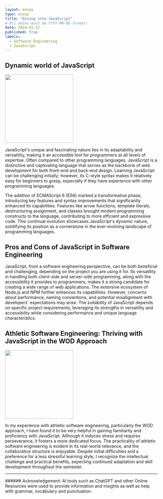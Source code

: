 ```yaml
---
layout: essay
type: essay
title: "Diving into JavaScript"
# All dates must be YYYY-MM-DD format!
date: 2024-01-17
published: True
labels:
  - Software Engineering
  - JavaScript
---
```


## Dynamic world of JavaScript

<img width="225px" 
     class="rounded float-start pe-4" 
     src="https://miro.medium.com/v2/resize:fit:1400/0*svifr-_qC_jy2fBg" >

JavaScript's unique and fascinating nature lies in its adaptability and versatility, making it an accessible tool for programmers at all levels of expertise. Often compared to other programming languages, JavaScript is a distinctive and captivating language that serves as the backbone of web development for both front-end and back-end design. Learning JavaScript can be challenging initially; however, its C-style syntax makes it relatively easy for beginners to grasp, especially if they have experience with other programming languages.

The addition of ECMAScript 6 (ES6) marked a transformative phase, introducing key features and syntax improvements that significantly enhanced its capabilities. Features like arrow functions, template literals, destructuring assignment, and classes brought modern programming constructs to the language, contributing to more efficient and expressive code. This continual evolution showcases JavaScript's dynamic nature, solidifying its position as a cornerstone in the ever-evolving landscape of programming languages.

## Pros and Cons of JavaScript in Software Engineering
JavaScript, from a software engineering perspective, can be both beneficial and challenging, depending on the project you are using it for. Its versatility in handling both client-side and server-side programming, along with the accessibility it provides to programmers, makes it a strong candidate for creating a wide range of web applications. The extensive ecosystem of Node.js and NPM further enhances its capabilities. However, concerns about performance, naming conventions, and potential misalignment with developers' expectations may arise. The suitability of JavaScript depends on specific project requirements, leveraging its strengths in versatility and accessibility while considering performance and unique language characteristics.

## Athletic Software Engineering: Thriving with JavaScript in the WOD Approach

<img width="225px" 
     class="rounded float-start pe-4" 
     src="https://franchiseindia.s3.ap-south-1.amazonaws.com/uploads/content/edu/art/5bfc6068a8178.jpeg">

In my experience with athletic software engineering, particularly the WOD approach, I have found it to be very helpful in gaining familiarity and proficiency with JavaScript. Although it induces stress and requires perseverance, it fosters a more dedicated focus. The practicality of athletic software engineering is evident in its real-world relevance, and the collaborative structure is enjoyable. Despite initial difficulties and a preference for a less stressful learning style, I recognize the intellectual challenge and practical benefits, expecting continued adaptation and skill development throughout the semester.


<hr>
###### Acknowledgement: AI tools such as ChatGPT and other Online Resources were used to provide information and insights as well as help with grammar, vocabulary and punctuation.
